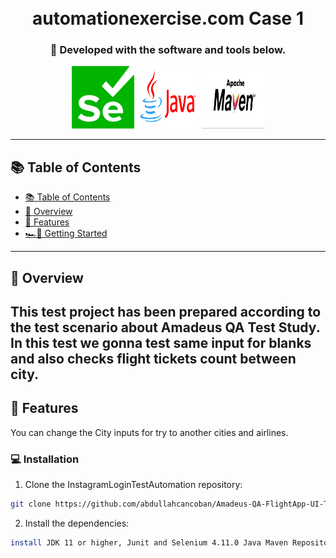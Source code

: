 <div align="center">
<h1 align="center">
<br>
automationexercise.com Case 1
</h1>
<h3 align="center">🚀 Developed with the software and tools below.</h3>
<p align="center">
<img src="images/selenium.png" alt="java" width="100" height="100">
<img src="images/java.jpg" alt="java" width="100" height="100">
<img src="images/maven.jpg" alt="java" width="100" height="100">
</div>

---

## 📚 Table of Contents
- [📚 Table of Contents](#-table-of-contents)
- [📍 Overview](#-introdcution)
- [🔮 Features](#-features)
- [🏎💨 Getting Started](#-getting-started)
---


## 📍 Overview

This test project has been prepared according to the test scenario about Amadeus QA Test Study. In this test we gonna test same input for blanks and also checks flight tickets count between city.
---

## 🔮 Features
You can change the City inputs for try to another cities and airlines.


### 💻 Installation

1. Clone the InstagramLoginTestAutomation repository:
```sh
git clone https://github.com/abdullahcancoban/Amadeus-QA-FlightApp-UI-Tests
```
2. Install the dependencies:
```sh
install JDK 11 or higher, Junit and Selenium 4.11.0 Java Maven Repository.
```
